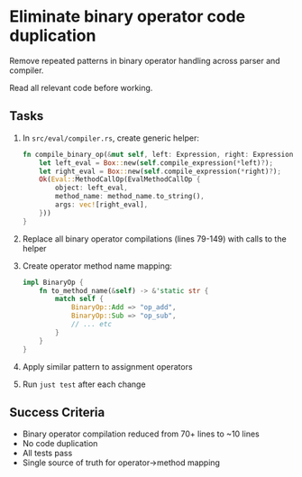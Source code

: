 # Eliminate binary operator code duplication

Remove repeated patterns in binary operator handling across parser and compiler.

Read all relevant code before working.

## Tasks

1. In `src/eval/compiler.rs`, create generic helper:
   ```rust
   fn compile_binary_op(&mut self, left: Expression, right: Expression, method_name: &str) -> Result<Eval> {
       let left_eval = Box::new(self.compile_expression(*left)?);
       let right_eval = Box::new(self.compile_expression(*right)?);
       Ok(Eval::MethodCallOp(EvalMethodCallOp {
           object: left_eval,
           method_name: method_name.to_string(),
           args: vec![right_eval],
       }))
   }
   ```

2. Replace all binary operator compilations (lines 79-149) with calls to the helper

3. Create operator method name mapping:
   ```rust
   impl BinaryOp {
       fn to_method_name(&self) -> &'static str {
           match self {
               BinaryOp::Add => "op_add",
               BinaryOp::Sub => "op_sub",
               // ... etc
           }
       }
   }
   ```

4. Apply similar pattern to assignment operators

5. Run `just test` after each change

## Success Criteria
- Binary operator compilation reduced from 70+ lines to ~10 lines
- No code duplication
- All tests pass
- Single source of truth for operator->method mapping